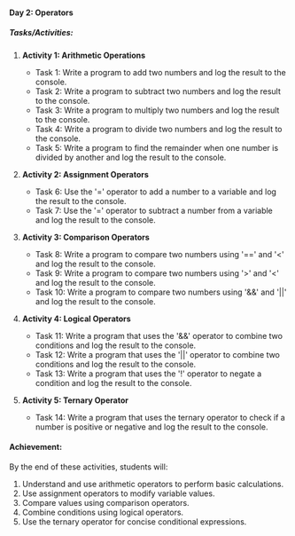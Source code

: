 #### Day 2: Operators
##### Tasks/Activities:
1. **Activity 1: Arithmetic Operations**
   - Task 1: Write a program to add two numbers and log the result to the console.
   - Task 2: Write a program to subtract two numbers and log the result to the console.
   - Task 3: Write a program to multiply two numbers and log the result to the console.
   - Task 4: Write a program to divide two numbers and log the result to the console.
   - Task 5: Write a program to find the remainder when one number is divided by another and log the result to the console.

2. **Activity 2: Assignment Operators**
   - Task 6: Use the '=' operator to add a number to a variable and log the result to the console.
   - Task 7: Use the '=' operator to subtract a number from a variable and log the result to the console.

3. **Activity 3: Comparison Operators**
   - Task 8: Write a program to compare two numbers using '==' and '<' and log the result to the console.
   - Task 9: Write a program to compare two numbers using '>' and '<' and log the result to the console.
   - Task 10: Write a program to compare two numbers using '&&' and '||' and log the result to the console.

4. **Activity 4: Logical Operators**
   - Task 11: Write a program that uses the '&&' operator to combine two conditions and log the result to the console.
   - Task 12: Write a program that uses the '||' operator to combine two conditions and log the result to the console.
   - Task 13: Write a program that uses the '!' operator to negate a condition and log the result to the console.

5. **Activity 5: Ternary Operator**
   - Task 14: Write a program that uses the ternary operator to check if a number is positive or negative and log the result to the console.

#### Achievement:
By the end of these activities, students will:
1. Understand and use arithmetic operators to perform basic calculations.
2. Use assignment operators to modify variable values.
3. Compare values using comparison operators.
4. Combine conditions using logical operators.
5. Use the ternary operator for concise conditional expressions.